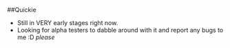 ##Quickie
- Still in VERY early stages right now. 
- Looking for alpha testers to dabble around with it and report any bugs to me :D *please*

